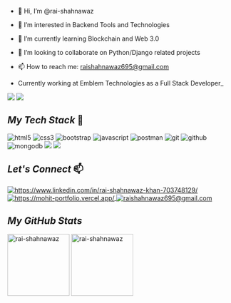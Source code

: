- 👋 Hi, I’m @rai-shahnawaz
- 👀 I’m interested in Backend Tools and Technologies
- 🌱 I’m currently learning Blockchain and Web 3.0
- 💞️ I’m looking to collaborate on Python/Django related projects
- 📫 How to reach me: raishahnawaz695@gmail.com

 
- Currently working at Emblem Technologies as a Full Stack Developer_

 ![](https://komarev.com/ghpvc/?username=rai-shahnawaz&color=brightgreen) ![](https://img.shields.io/github/followers/rai-shahnawaz?style=social)


<!----------------------------------- Tech Stack Section ------------------------------------>
## _My Tech Stack_ 🚀
   
  <p>
    <img src="https://img.shields.io/badge/HTML5-E34F26?style=for-the-badge&logo=html5&logoColor=white" alt="html5" />
    <img src="https://img.shields.io/badge/CSS3-1572B6?style=for-the-badge&logo=css3&logoColor=white" alt="css3" />
    <img src="https://img.shields.io/badge/Bootstrap-563D7C?style=for-the-badge&logo=bootstrap&logoColor=white" alt="bootstrap" />
    <img src="https://img.shields.io/badge/JavaScript-323330?style=for-the-badge&logo=javascript&logoColor=F7DF1E" alt="javascript" />
    <img src="https://img.shields.io/badge/Postman-FF6C37?style=for-the-badge&logo=Postman&logoColor=white" alt="postman" />
    <img src="https://img.shields.io/badge/Git-f44d27?style=for-the-badge&logo=git&logoColor=white" alt="git" />
    <img src="https://img.shields.io/badge/GitHub-100000?style=for-the-badge&logo=github&logoColor=white" alt="github" />
    <img src="https://img.shields.io/badge/MongoDB-4EA94B?style=for-the-badge&logo=mongodb&logoColor=white" alt="mongodb" />
    <img src="https://img.shields.io/badge/mysql-%2300f.svg?&style=for-the-badge&logo=mysql&logoColor=white" /> 
    <img src="https://img.shields.io/badge/postgres-%23316192.svg?&style=for-the-badge&logo=postgresql&logoColor=white" />
</p>

<!----------------------------------- _Let's Connect_ ------------------------------------>

## _Let's Connect_  📫
<p align="left">
    <a href="https://www.linkedin.com/in/rai-shahnawaz-khan-703748129/">
        <img align="center" src="https://img.shields.io/badge/LinkedIn-0077B5?style=for-the-badge&logo=linkedin&logoColor=white" alt="https://www.linkedin.com/in/rai-shahnawaz-khan-703748129/" />
    </a>
    <a href="#">
        <img align="center" src="https://img.shields.io/badge/Portfolio-18A303?style=for-the-badge&logo=ionic&logoColor=white" alt="https://mohit-portfolio.vercel.app/" />
    </a>
    <a title="raishahnawaz695@gmail.com" href="raishahnawaz695@gmail.com">
        <img align="center" src="https://img.shields.io/badge/Gmail-D14836?style=for-the-badge&logo=gmail&logoColor=white" alt="raishahnawaz695@gmail.com" />
    </a>
</p>



<!----------------------------------- GitHub Stats Section  ------------------------------------>

<h2><i>My GitHub Stats</i></h2>

<p>
    <img align="center" src="https://github-readme-stats.vercel.app/api?username=rai-shahnawaz&show_icons=true&include_all_commits=true&count_private=true&hide=issues,contribs&border_radius=0&locale=en&theme=dark" alt="rai-shahnawaz" height="139" />
    <img align="center" src="https://github-readme-stats.vercel.app/api/top-langs/?username=rai-shahnawaz&layout=compact&exclude_repo=Lybrate-Website-Clone-Version-2.0,Lybrate-Website-Clone,Adidas-Clone&hide=Shell&border_radius=0&theme=dark" alt="rai-shahnawaz" height="139" />
</p>
<br
